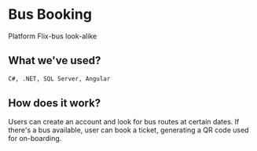 # Bus Booking

Platform Flix-bus look-alike

## What we've used?

```bash
C#, .NET, SQL Server, Angular 

```

## How does it work?

Users can create an account and look for bus routes at certain dates. If there's a bus available, user can book a ticket, generating a QR code used for on-boarding.
